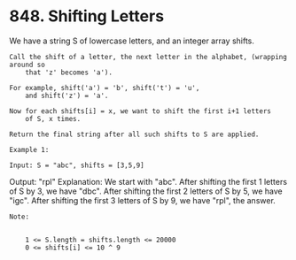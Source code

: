 # 848. Shifting Letters

We have a string S of lowercase letters, and an integer array
        shifts.

    Call the shift of a letter, the next letter in the alphabet, (wrapping around so
        that 'z' becomes 'a'). 

    For example, shift('a') = 'b', shift('t') = 'u',
        and shift('z') = 'a'.

    Now for each shifts[i] = x, we want to shift the first i+1 letters
        of S, x times.

    Return the final string after all such shifts to S are applied.

    Example 1:

    Input: S = "abc", shifts = [3,5,9]
Output: "rpl"
Explanation: 
We start with "abc".
After shifting the first 1 letters of S by 3, we have "dbc".
After shifting the first 2 letters of S by 5, we have "igc".
After shifting the first 3 letters of S by 9, we have "rpl", the answer.

    Note:

    
        1 <= S.length = shifts.length <= 20000
        0 <= shifts[i] <= 10 ^ 9
